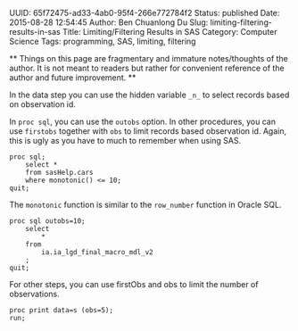 UUID: 65f72475-ad33-4ab0-95f4-266e772784f2
Status: published
Date: 2015-08-28 12:54:45
Author: Ben Chuanlong Du
Slug: limiting-filtering-results-in-sas
Title: Limiting/Filtering Results in SAS
Category: Computer Science
Tags: programming, SAS, limiting, filtering

**
Things on this page are
fragmentary and immature notes/thoughts of the author.
It is not meant to readers
but rather for convenient reference of the author and future improvement.
**



In the data step you can use the hidden variable `_n_` to select records based on observation id.

In `proc sql`,
you can use the `outobs` option.
In other procedures,
you can use `firstobs` together with `obs` to limit records based observation id.
Again, this is ugly as you have to much to remember when using SAS.
```SAS
proc sql;
	select *
	from sasHelp.cars
	where monotonic() <= 10;
quit;
```
The `monotonic` function is similar to the `row_number` function in Oracle SQL.


```SAS
proc sql outobs=10;
	select
		*
	from 
		ia.ia_lgd_final_macro_mdl_v2
	;
quit;
```
For other steps, you can use firstObs and obs to limit the number of observations.

```SAS
proc print data=s (obs=5);
run;
```
